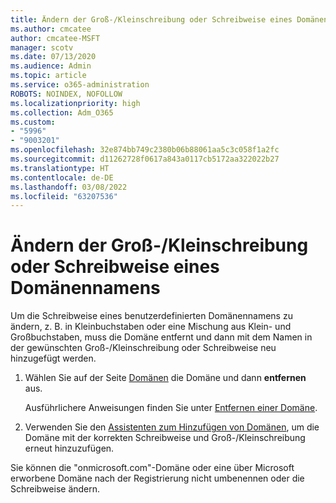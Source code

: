 ```yaml
---
title: Ändern der Groß-/Kleinschreibung oder Schreibweise eines Domänennamens
ms.author: cmcatee
author: cmcatee-MSFT
manager: scotv
ms.date: 07/13/2020
ms.audience: Admin
ms.topic: article
ms.service: o365-administration
ROBOTS: NOINDEX, NOFOLLOW
ms.localizationpriority: high
ms.collection: Adm_O365
ms.custom:
- "5996"
- "9003201"
ms.openlocfilehash: 32e874bb749c2380b06b88061aa5c3c058f1a2fc
ms.sourcegitcommit: d11262728f0617a843a0117cb5172aa322022b27
ms.translationtype: HT
ms.contentlocale: de-DE
ms.lasthandoff: 03/08/2022
ms.locfileid: "63207536"
---
```

# <a name="change-a-domain-name-letter-case-or-spelling"></a>Ändern der Groß-/Kleinschreibung oder Schreibweise eines Domänennamens

Um die Schreibweise eines benutzerdefinierten Domänennamens zu ändern, z. B. in Kleinbuchstaben oder eine Mischung aus Klein- und Großbuchstaben, muss die Domäne entfernt und dann mit dem Namen in der gewünschten Groß-/Kleinschreibung oder Schreibweise neu hinzugefügt werden.

1. Wählen Sie auf der Seite [Domänen](https://admin.microsoft.com/Adminportal#/Domains) die Domäne und dann **entfernen** aus.</br>

    Ausführlichere Anweisungen finden Sie unter [Entfernen einer Domäne](https://docs.microsoft.com/microsoft-365/admin/get-help-with-domains/remove-a-domain).

2. Verwenden Sie den [Assistenten zum Hinzufügen von Domänen](https://admin.microsoft.com/Adminportal#/Domains/Wizard), um die Domäne mit der korrekten Schreibweise und Groß-/Kleinschreibung erneut hinzuzufügen.

Sie können die "onmicrosoft.com"-Domäne oder eine über Microsoft erworbene Domäne nach der Registrierung nicht umbenennen oder die Schreibweise ändern.